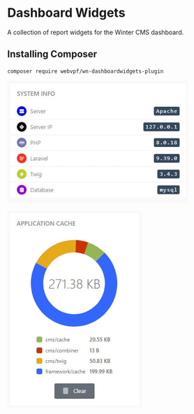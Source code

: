 # Dashboard Widgets

A collection of report widgets for the Winter CMS dashboard.

## Installing Composer

```bash
composer require webvpf/wn-dashboardwidgets-plugin
```

![system info widget screen](https://raw.githubusercontent.com/WebVPF/wn-dashboardwidgets-plugin/main/assets/img/screen-sysinfo.jpg)

![cache widget screen](https://raw.githubusercontent.com/WebVPF/wn-dashboardwidgets-plugin/main/assets/img/screen-syscache.jpg)
